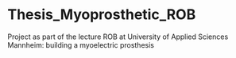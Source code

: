 # Thesis_Myoprosthetic_ROB
Project as part of the lecture ROB at University of Applied Sciences Mannheim: building a myoelectric prosthesis
